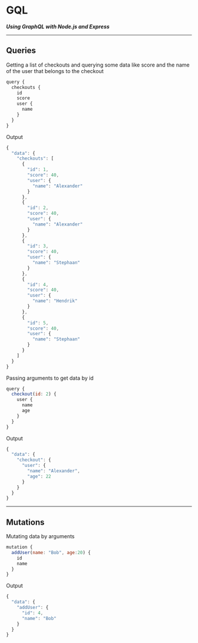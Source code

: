 # GQL

***Using GraphQL with Node.js and Express***

---

## Queries

Getting a list of checkouts and querying some data like score and the name of the user that belongs to the checkout

```javascript
query {
  checkouts {
    id
    score
    user {
      name
    }
  } 
}
```

Output

```javascript
{
  "data": {
    "checkouts": [
      {
        "id": 1,
        "score": 40,
        "user": {
          "name": "Alexander"
        }
      },
      {
        "id": 2,
        "score": 40,
        "user": {
          "name": "Alexander"
        }
      },
      {
        "id": 3,
        "score": 40,
        "user": {
          "name": "Stephaan"
        }
      },
      {
        "id": 4,
        "score": 40,
        "user": {
          "name": "Hendrik"
        }
      },
      {
        "id": 5,
        "score": 40,
        "user": {
          "name": "Stephaan"
        }
      }
    ]
  }
}
```

Passing arguments to get data by id

```javascript
query {
  checkout(id: 2) {
    user {
      name
      age
    }
  }
}
```

Output

```javascript
{
  "data": {
    "checkout": {
      "user": {
        "name": "Alexander",
        "age": 22
      }
    }
  }
}
```

---

## Mutations 

Mutating data by arguments

```javascript
mutation {
  addUser(name: "Bob", age:20) {
    id
    name
  }
}
```

Output

```javascript
{
  "data": {
    "addUser": {
      "id": 4,
      "name": "Bob"
    }
  }
}
```

